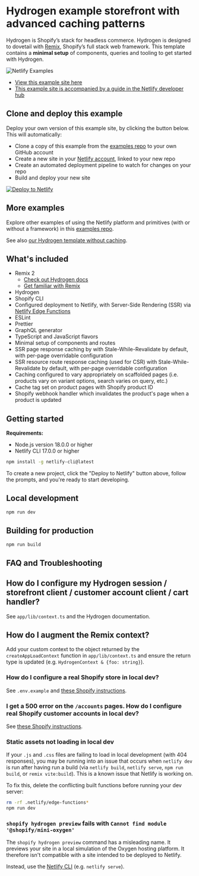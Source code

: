 # Hydrogen example storefront with advanced caching patterns

Hydrogen is Shopify’s stack for headless commerce. Hydrogen is designed to dovetail with
[Remix](https://remix.run/), Shopify’s full stack web framework. This template contains a **minimal
setup** of components, queries and tooling to get started with Hydrogen.

[View this example site here]: https://example-hydrogen-caching.netlify.app/
[This example site is accompanied by a guide in the Netlify developer hub]: https://developers.netlify.com/FIXME
[Deploy to Netlify]: https://app.netlify.com/start/deploy?repository=https://github.com/netlify/examples/&create_from_path=examples/frameworks/hydrogen-caching&utm_campaign=dx-examples

![Netlify Examples](https://github.com/netlify/examples/assets/5865/4145aa2f-b915-404f-af02-deacee24f7bf)

- [View this example site here]
- [This example site is accompanied by a guide in the Netlify developer hub]

## Clone and deploy this example

Deploy your own version of this example site, by clicking the button below. This will automatically:

- Clone a copy of this example from the [examples repo](https://github.com/netlify/examples) to your own GitHub account
- Create a new site in your [Netlify account](https://app.netlify.com/?utm_medium=social&utm_source=github&utm_campaign=devex-ph&utm_content=devex-examples), linked to your new repo
- Create an automated deployment pipeline to watch for changes on your repo
- Build and deploy your new site

[![Deploy to Netlify](https://www.netlify.com/img/deploy/button.svg)][Deploy to Netlify]

## More examples

Explore other examples of using the Netlify platform and primitives (with or without a framework) in this [examples repo](https://github.com/netlify/examples).

See also [our Hydrogen template without caching](https://github.com/netlify/hydrogen-template).

## What's included

- Remix 2
  - [Check out Hydrogen docs](https://shopify.dev/custom-storefronts/hydrogen)
  - [Get familiar with Remix](https://remix.run/docs/)
- Hydrogen
- Shopify CLI
- Configured deployment to Netlify, with Server-Side Rendering (SSR) via [Netlify Edge
  Functions](https://docs.netlify.com/edge-functions/overview/)
- ESLint
- Prettier
- GraphQL generator
- TypeScript and JavaScript flavors
- Minimal setup of components and routes
- SSR page response caching by with Stale-While-Revalidate by default, with per-page overridable
  configuration
- SSR resource route response caching (used for CSR) with Stale-While-Revalidate by default, with
  per-page overridable configuration
- Caching configured to vary appropriately on scaffolded pages (i.e. products vary on variant
  options, search varies on query, etc.)
- Cache tag set on product pages with Shopify product ID
- Shopify webhook handler which invalidates the product's page when a product is updated

## Getting started

**Requirements:**

- Node.js version 18.0.0 or higher
- Netlify CLI 17.0.0 or higher

```bash
npm install -g netlify-cli@latest
```

To create a new project, click the "Deploy to Netlify" button above, follow the prompts, and you're
ready to start developing.

## Local development

```bash
npm run dev
```

## Building for production

```bash
npm run build
```

## FAQ and Troubleshooting

## How do I configure my Hydrogen session / storefront client / customer account client / cart handler?

See `app/lib/context.ts` and the Hydrogen documentation.

## How do I augment the Remix context?

Add your custom context to the object returned by the `createAppLoadContext` function in
`app/lib/context.ts` and ensure the return type is updated (e.g. `HydrogenContext & {foo: string}`).

### How do I configure a real Shopify store in local dev?

See `.env.example` and
[these Shopify instructions](https://shopify.dev/docs/storefronts/headless/building-with-the-storefront-api/getting-started).

### I get a 500 error on the `/accounts` pages. How do I configure real Shopify customer accounts in local dev?

See [these Shopify instructions](https://shopify.dev/docs/storefronts/headless/building-with-the-customer-account-api/hydrogen).

### Static assets not loading in local dev

If your `.js` and `.css` files are failing to load in local development (with 404 responses), you
may be running into an issue that occurs when `netlify dev` is run after having run a build (via
`netlify build`, `netlify serve`, `npm run build`, or `remix vite:build`). This is a known issue
that Netlify is working on.

To fix this, delete the conflicting built functions before running your dev server:

```bash
rm -rf .netlify/edge-functions*
npm run dev
```

### `shopify hydrogen preview` fails with `Cannot find module '@shopify/mini-oxygen'`

The `shopify hydrogen preview` command has a misleading name. It previews your site in a local
simulation of the Oxygen hosting platform. It therefore isn't compatible with a site intended to be
deployed to Netlify.

Instead, use the [Netlify CLI](https://docs.netlify.com/cli/get-started/) (e.g. `netlify serve`).
